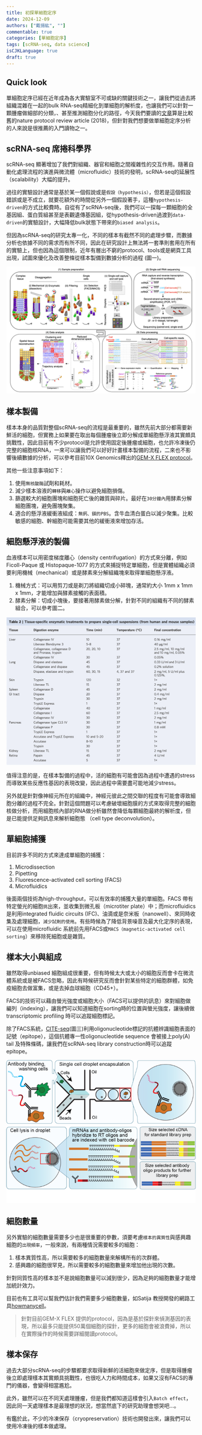 ```yaml
---
title: 初探單細胞定序
date: 2024-12-09
authors: ["戴揚紘", ""]
commentable: true
categories: [單細胞定序]
tags: [scRNA-seq, data science]
isCJKLanguage: true
draft: true
---
```

<!--more-->
## Quick look
單細胞定序已經在近年成為各大實驗室不可或缺的關鍵技術之一，讓我們從過去將組織混雜在一起的bulk RNA-seq精細化到單細胞的解析度，也讓我們可以針對一顆腫瘤做細部的分類，、甚至推測細胞分化的路徑，今天我們要讀的[文章](https://www.nature.com/articles/s41596-018-0073-y)算是比較舊的nature protocol review article (2018)，但針對我們想要做單細胞定序分析的人來說是很推薦的入門讀物之一。

## scRNA-seq 席捲科學界
scRNA-seq 顯著增加了我們對組織、器官和細胞之間複雜性的交互作用。隨著自動化處理流程的演進與微流體（microfluidic）技術的發明，scRNA-seq的延展性（scalability）大幅的提升。

過往的實驗設計通常是基於某一個假說或是`假設（hypothesis）`，但若是這個假設錯誤或是不成立，就要花額外的時間從另外一個假設著手，這種`hypothesis-driven`的方式比較費時。自從有了scRNA-seq後，我們可以一探每一顆細胞的全基因組、蛋白質組甚至是表觀遺傳基因組，從hypothesis-driven過渡到`data-driven`的實驗設計，大幅降低bulk狀態下帶來的`biased analysis`。

但因為scRNA-seq的研究太專一化，不同的樣本有截然不同的處理步驟，而數據分析也依據不同的需求而有所不同，因此在研究設計上無法將一套準則套用在所有的實驗上，但也因為這個限制，近年有層出不窮的protocol、tools或是網頁工具出現，試圖來優化及改善整條從樣本製備到數據分析的過程 (圖一)。

![fig1](fig1.png '圖一 單細胞定序流程')

## 樣本製備
樣本本身的品質對整個scRNA-seq的流程是最重要的，雖然先前大部分都需要新鮮活的細胞，但實務上如果要在取出每個腫瘤後立即分解成單細胞懸浮液其實頗具挑戰性，因此目前有不少protocol是允許使用固定後腫瘤或細胞，也允許冷凍後仍完整的細胞核RNA，一來可以讓我們可以好好計畫樣本製備的流程，二來也不影響後續數據的分析，可以參考目前10X Genomics釋出的[GEM-X FLEX protocol](https://www.10xgenomics.com/support/single-cell-gene-expression-flex/documentation/steps/library-prep/gem-x-flex-gene-expression-reagent-kit-for-multiplex-samples)。

其他一些注意事項如下：
1. 使用`無核酸酶`試劑和耗材。
2. 減少樣本溶液的`轉移`與`離心`操作以避免細胞損傷。
3. 篩選較大的細胞團塊和細胞死亡後的雜質與碎片。最好在`30分鐘內`用酵素分解細胞團塊，避免團塊聚集。
4. 適合的懸浮液緩衝液組成：`無鈣、鎂的PBS`。含牛血清白蛋白以減少聚集。比較敏感的細胞、幹細胞可能需要其他的緩衝液來增加存活。

## 細胞懸浮液的製備
血液樣本可以用密度梯度離心（density centrifugation）的方式來分離，例如Ficoll-Paque 或 Histopaque-1077 的方式來捕捉特定單細胞，但是實體組織必須要利用機械（mechanical）或是酵素來分解組織塊來取得單細胞懸浮液。
1. 機械方式：可以用剪刀或是剃刀將組織切成小碎塊，通常約大小 1mm x 1mm x 1mm，才能增加與酵素接觸的表面積。
2. 酵素分解：切成小塊後，要接著用酵素做分解，針對不同的組織有不同的酵素組合，可以參考圖二。

![fig2](fig2.png '圖二 不同組織所建議的分解酵素')

值得注意的是，在樣本製備的過程中，活的細胞有可能會因為過程中遭遇的stress而導致某些反應性基因的表現改變，因此過程中需要盡可能地減少stress。

另外就是針對像神經元所在的組織中，神經元彼此之間交聯的程度有可能會導致細胞分離的過程不完全。針對這個問題可以考慮破壞細胞膜的方式來取得完整的細胞核做分析，而用細胞核內部的RNA做分析雖然會降低每顆細胞最終的解析度，但是已能提供足夠訊息來解析細胞態 （cell type deconvolution）。

## 單細胞捕獲
目前許多不同的方式來達成單細胞的捕獲：
1. Microdissection
2. Pipetting
3. Fluorescence-activated cell sorting (FACS)
4. Microfluidics

後面兩個技術為high-throughput，可以有效率的捕獲大量的單細胞。FACS 帶有特定螢光的細胞`挑`出來，並收集到微孔板（microtiter plate）中；而microfluidics 是利用integrated fluidic circuits (IFC)、油滴或是奈米板（nanowell）、來同時收集及處理細胞，`減少試劑的使用`。有些時候為了降低背景噪音及最大化定序的表現，可以在使用microfluidic 系統前先用FACS或`MACS（magnetic-activated cell sorting`）來移除死細胞或是雜質。

## 樣本大小與組成
雖然取得unbiased 細胞組成很重要，但有時候太大或太小的細胞反而會卡在微流體系統或是被FACS忽略，因此有時候研究反而會針對某些特定的細胞群體，如免疫細胞去做富集，或是去掉血球細胞（CD45+）。

FACS的技術可以藉由螢光強度或細胞大小（FACS可以提供的訊息）來對細胞做編列（indexing），讓我們可以知道細胞在sorting時的位置與螢光強度，讓後續做transcriptomic profiling 時可以追蹤細胞標記。

除了FACS系統，[CITE-seq](https://cite-seq.com)(圖三)利用oligonucleotide標記的抗體辨識細胞表面的記號（epitope），這個抗體專一性oligonucleotide sequence 會被接上poly(A) tail 及特殊條碼，讓我們在scRNA-seq library construction時可以追蹤epitope。

![fig3](fig3.png '圖三 CITE-seq 流程')

## 細胞數量
另外實驗的細胞數量需要多少也是很重要的參數，須要考慮`樣本的異質性`與感興趣細胞的`出現頻率`，一般來說，有兩種情況需要較多的細胞：
1. 樣本異質性高，所以需要較多的細胞數量來解構所有的次群體。
2. 感興趣的細胞很罕見，所以需要較多的細胞數量來增加他出現的次數。

針對同質性高的樣本並不是說細胞數量可以減到很少，因為足夠的細胞數量才能增加統計效力。

目前也有工具可以幫我們估計我們需要多少細胞數量，如Satija 教授開發的網路工具[howmanycell](https://satijalab.org/howmanycells/)。

> 針對目前GEM-X FLEX 提供的protocol，因為是基於探針來偵測基因的表現，所以最多只能提供50萬個細胞的探針，更多的細胞會被浪費掉，所以在實際操作的時候需要詳細閱讀protocol。

## 樣本保存
過去大部分scRNA-seq的步驟都要求取得新鮮的活細胞來做定序，但是取得腫瘤後立即處理樣本其實頗具挑戰性，也很吃人力和時間成本，如果又沒有FACS的專門的儀器，會變得相當尷尬。

此外，雖然可以在不同天處理腫瘤，但是我們都知道這樣會引入`Batch effect`，因此同一天處理樣本是最理想的狀況，想當然底下的研究助理會想哭吧...。

有鑑於此，不少的冷凍保存（cryopreservation）技術也開發出來，讓我們可以使用冷凍後的樣本做處理。